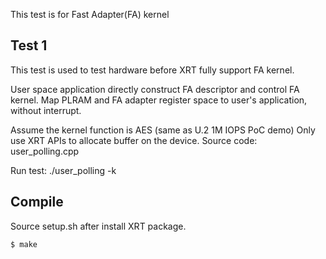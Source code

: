 This test is for Fast Adapter(FA) kernel

## Test 1
This test is used to test hardware before XRT fully support FA kernel.

User space application directly construct FA descriptor and control FA kernel.
Map PLRAM and FA adapter register space to user's application, without interrupt.

Assume the kernel function is AES (same as U.2 1M IOPS PoC demo)
Only use XRT APIs to allocate buffer on the device.
Source code: user_polling.cpp

Run test:
./user_polling -k <xclbin>

## Compile
Source setup.sh after install XRT package.
``` bash
$ make
```

